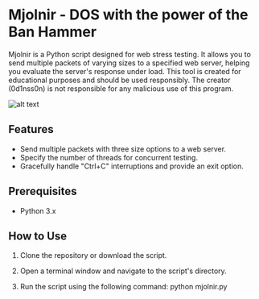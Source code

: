 # Mjolnir - DOS with the power of the Ban Hammer

Mjolnir is a Python script designed for web stress testing. It allows you to send multiple packets of varying sizes to a specified web server, helping you evaluate the server's response under load. This tool is created for educational purposes and should be used responsibly. The creator (0d1nss0n) is not responsible for any malicious use of this program.

![alt text]()

## Features
- Send multiple packets with three size options to a web server.
- Specify the number of threads for concurrent testing.
- Gracefully handle "Ctrl+C" interruptions and provide an exit option.

## Prerequisites
- Python 3.x

## How to Use
1. Clone the repository or download the script.
2. Open a terminal window and navigate to the script's directory.

3. Run the script using the following command: python mjolnir.py
